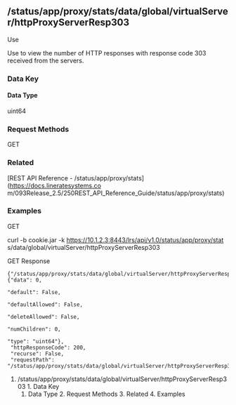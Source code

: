 ## /status/app/proxy/stats/data/global/virtualServer/httpProxyServerResp303

Use

Use to view the number of HTTP responses with response code 303 received from
the servers.

### Data Key

#### Data Type

uint64

### Request Methods

GET

### Related

[REST API Reference - /status/app/proxy/stats](https://docs.lineratesystems.co
m/093Release_2.5/250REST_API_Reference_Guide/status/app/proxy/stats)

### Examples

GET

curl -b cookie.jar -k https://10.1.2.3:8443/lrs/api/v1.0/status/app/proxy/stat
s/data/global/virtualServer/httpProxyServerResp303

GET Response

    
    {"/status/app/proxy/stats/data/global/virtualServer/httpProxyServerResp303": {"data": 0,
                                                                                "default": False,
                                                                                "defaultAllowed": False,
                                                                                "deleteAllowed": False,
                                                                                "numChildren": 0,
                                                                                "type": "uint64"},
     "httpResponseCode": 200,
     "recurse": False,
     "requestPath": "/status/app/proxy/stats/data/global/virtualServer/httpProxyServerResp303"}
    

  1. /status/app/proxy/stats/data/global/virtualServer/httpProxyServerResp303
    1. Data Key
      1. Data Type
    2. Request Methods
    3. Related
    4. Examples

